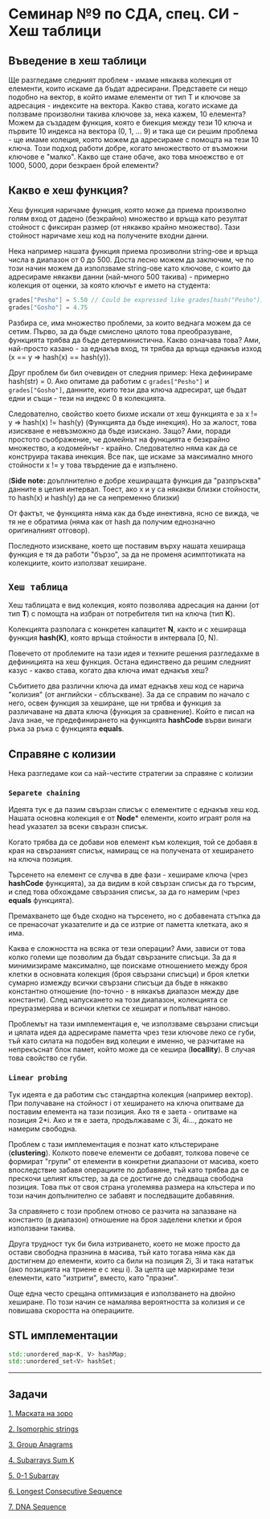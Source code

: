 # Семинар №9 по СДА, спец. СИ - Хеш таблици

## Въведение в хеш таблици
Ще разгледаме следният проблем - имаме някаква колекция от елементи, които искаме да бъдат адресирани. Представете си нещо подобно на вектор, в който имаме елементи от тип Т и ключове за адресация - индексите на вектора. Какво става, когато искаме да ползваме произволни такива ключове за, нека кажем, 10 елемента? Можем да създадем функция, която е биекция между тези 10 ключа и първите 10 индекса на вектора (0, 1, ... 9) и така ще си решим проблема - ще имаме колеция, която можем да адресираме с помощта на тези 10 ключа. Този подход работи добре, когато множеството от възможни ключове е "малко". Какво ще стане обаче, ако това мноежство е от 1000, 5000, дори безкраен брой елементи? 

## Какво е хеш функция?
Хеш функция наричаме функция, която може да приема произволно голям вход от дадено (безкрайно) множество и връща като резултат стойност с фиксиран размер (от някакво крайно множество). Тази стойност наричаме хеш код на получените входни данни. 

Нека например нашата функция приема прозиволни string-ове и връща числа в диапазон от 0 до 500. Доста лесно можем да заключим, че по този начин можем да използваме string-ове като ключове, с които да адресираме някакви данни (най-много 500 такива) - примерно колекция от оценки, за която ключът е името на студента:

```c++ 
grades["Pesho"] = 5.50 // Could be expressed like grades[hash("Pesho")] = 5.50, where grades is a vector
grades["Gosho"] = 4.75
```

Разбира се, има множество проблеми, за които веднага можем да се сетим. Първо, за да бъде смислено цялото това преобразуване, функцията трябва да бъде детерминистична. Какво означава това? Ами, най-просто казано - за еднакъв вход, тя трябва да връща еднакъв изход (x == y => hash(x) == hash(y)).

Друг проблем би бил очевиден от следния пример: Нека дефинираме hash(str) = 0. Ако опитаме да работим с `grades["Pesho"]` и `grades["Gosho"]`, данните, които тези два ключа адресират, ще бъдат едни и същи - тези на индекс 0 в колекцията.

Следователно, свойство което бихме искали от хеш функцията е за x != y => hash(x) != hash(y) (Функцията да бъде инекция). Но за жалост, това изискване е невъзможно да бъде изискано. Защо? Ами, поради простото съображение, че домейнът на функцията е безкрайно множество, а кодомейнът - крайно. Следователно няма как да се конструира такава инекция. Все пак, ще искаме за максимално много стойности x != y това твърдение да е изпълнено.

(**Side note:** доъплнително е добре хеширащата функция да "разпръсква" данните в целия интервал. Тоест, ако x и y са някакви близки стойности, то hash(x) и hash(y) да не са непременно близки)

От фактът, че функцията няма как да бъде инективна, ясно се вижда, че тя не е обратима (няма как от hash да получим еднозначно оригиналният отговор).

Последното изискване, което ще поставим върху нашата хешираща функция е тя да работи "бързо", за да не променя асимптотиката на колекциите, които използват хеширане.

## `Хеш таблица`
Хеш таблицата е вид колекция, която позволява адресация на данни (от тип **Т**) с помощта на избран от потребителя тип на ключа (тип **К**).

Колекцията разполага с конкретен капацитет **N**, както и с хешираща функция **hash(K)**, която връща стойности в интервала [0, N). 

Повечето от проблемите на тази идея и техните решения разгледахме в дефиницията на хеш функция. Остана единствено да решим следният казус - какво става, когато два ключа имат еднакъв хеш? 

Събитието два различни ключа да имат еднакъв хеш код се нарича "колизия" (от английски - сблъскване). За да се справим по начало с него, освен функция за хеширане, ще ни трябва и функция за различаване на двата ключа (функция за сравнение). Който е писал на Java знае, че предефинирането на функцията **hashCode** върви винаги ръка за ръка с функцията **equals**. 

## Справяне с колизии
Нека разгледаме кои са най-честите стратегии за справяне с колизии

### `Separete chaining`
Идеята тук е да пазим свързан списък с елементите с еднакъв хеш код. Нашата основна колекция е от **Node*** елементи, които играят роля на head указател за всеки свъразн списък. 

Когато трябва да се добави нов елемент към колекция, той се добавя в края на свързаният списък, намиращ се на получената от хеширането на ключа позиция.

Търсенето на елемент се случва в две фази - хешираме ключа (чрез **hashCode** функцията), за да видим в кой свързан списък да го търсим, и след това обхождаме свързания списък, за да го намерим (чрез **equals** функцията).

Премахването ще бъде сходно на търсенето, но с добавената стъпка да се пренасочат указателите и да се изтрие от паметта клетката, ако я има.

Каква е сложността на всяка от тези операции? Ами, зависи от това колко големи ще позволим да бъдат свързаните списъци. За да я минимизираме максимално, ще поискаме отношението между броя клетки в основната колекция (броя свързани списъци) и броя клетки сумарно измежду всички свързани списъци да бъде в някакво константно отношение (по-точно - в някакъв диапазон между две константи). След напускането на този диапазон, колекцията се преуразмерява и всички клетки се хешират и попълват наново.

Проблемът на тази имплементация е, че използваме свързани списъци и цялата идея да адресираме паметта чрез тези ключове леко се губи, тъй като силата на подобен вид колеции е именно, че разчитаме на непрекъснат блок памет, който може да се кешира (**locallity**). В случая това свойство се губи.

### `Linear probing`
Тук идеята е да работим със стандартна колекция (например вектор). При получаване на стойност i от хеширането на ключа опитваме да поставим елемента на тази позиция. Ако тя е заета - опитваме на позиция 2*i. Ако и тя е заета, продължаваме с 3i, 4i..., докато не намерим свободна. 

Проблем с тази имплементация е познат като клъстериране (**clustering**). Колкото повече елементи се добавят, толкова повече се формират "групи" от елементи в конкретни диапазони от масива, което впоследствие забавя операциите по добавяне, тъй като трябва да се прескочи целият клъстер, за да се достигне до следваща свободна позиция. Това пък от своя страна уголемява размера на клъстера и по този начин допълнително се забавят и последващите добавяния.

За справянето с този проблем отново се разчита на запазване на константо (в диапазон) отношение на броя заделени клетки и броя използвани такива. 

Друга трудност тук би била изтриването, което не може просто да остави свободна празнина в масива, тъй като тогава няма как да достигнем до елементи, които са били на позиция 2i, 3i и така нататък (ако позицията на триене е с хеш i). За целта ще маркираме тези елементи, като "изтрити", вместо, като "празни".

Още една често срещана оптимизация е използването на двойно хеширане. По този начин се намалява вероятността за колизия и се повишава скоростта на операциите.

## STL имплементации
```c++
std::unordered_map<K, V> hashMap;
std::unordered_set<V> hashSet;
```

---
## Задачи
[1. Маската на зоро](https://www.hackerrank.com/contests/sda-hw-7-2022/challenges/zoros-mask)

[2. Isomorphic strings](https://leetcode.com/problems/isomorphic-strings/description/)

[3. Group Anagrams](https://leetcode.com/problems/group-anagrams/description/)

[4. Subarrays Sum K](https://leetcode.com/problems/subarray-sum-equals-k/)

[5. 0-1 Subarray](https://www.hackerrank.com/contests/sda-homework-9/challenges/0-1-1/)

[6. Longest Consecutive Sequence](https://leetcode.com/problems/longest-consecutive-sequence/description/)

[7. DNA Sequence](https://leetcode.com/problems/repeated-dna-sequences/)
